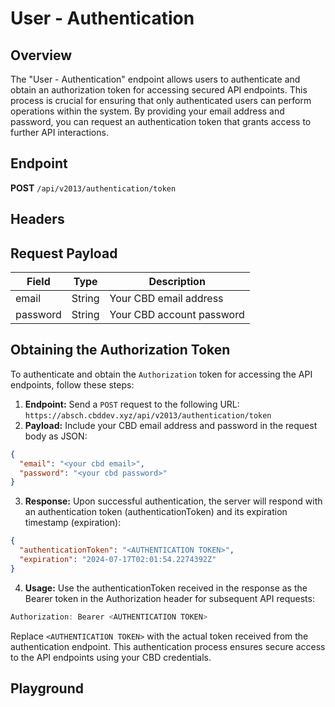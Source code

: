 <script setup>
import SwaggerUI from "@/swagger/view/SwaggerUI.vue"
import swaggerJson from "@/swagger/json/user/authentication.json";
const swaggerSpecs = [
  { json: swaggerJson, protected: false },
];
</script>

# User - Authentication

## Overview

The "User - Authentication" endpoint allows users to authenticate and obtain an authorization token for accessing secured API endpoints. This process is crucial for ensuring that only authenticated users can perform operations within the system. By providing your email address and password, you can request an authentication token that grants access to further API interactions.

## Endpoint

**POST** `/api/v2013/authentication/token`

## Headers
<!--@include: @/../components/common/header/accept.md-->

## Request Payload

| Field    | Type   | Description                 |
| -------- | ------ | --------------------------- |
| email    | String | Your CBD email address      |
| password | String | Your CBD account password   |

## Obtaining the Authorization Token

To authenticate and obtain the `Authorization` token for accessing the API endpoints, follow these steps:

1. **Endpoint:** Send a `POST` request to the following URL: `https://absch.cbddev.xyz/api/v2013/authentication/token`
2. **Payload:** Include your CBD email address and password in the request body as JSON:
```json
{
  "email": "<your cbd email>",
  "password": "<your cbd password>"
}
```
3. **Response:** Upon successful authentication, the server will respond with an authentication token (authenticationToken) and its expiration timestamp (expiration):
```json
{
  "authenticationToken": "<AUTHENTICATION TOKEN>",
  "expiration": "2024-07-17T02:01:54.2274392Z"
}

```
4. **Usage:**  Use the authenticationToken received in the response as the Bearer token in the Authorization header for subsequent API requests:
```javascript
Authorization: Bearer <AUTHENTICATION TOKEN>
```
Replace `<AUTHENTICATION TOKEN>` with the actual token received from the authentication endpoint.
This authentication process ensures secure access to the API endpoints using your CBD credentials.

## Playground

<SwaggerUI :swaggerSpecs="swaggerSpecs" />